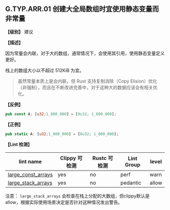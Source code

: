 ## G.TYP.ARR.01 创建大全局数组时宜使用静态变量而非常量

**【级别】** 建议

**【描述】**

因为常量会内联，对于大的数组，通常情况下，会使用其引用，使用静态变量定义更好。

栈上的数组大小以不超过 512KiB 为宜。

> 虽然常量本质上是会内联，但 Rust 支持复制消除（Copy Elision）优化（非强制），而且在不断改进完善中，对于这种大的数据应该会有相关优化。


**【反例】**

```rust
pub const A: [u32;1_000_000] = [0u32; 1_000_000];
```

**【正例】**

```rust
pub static A: [u32;1_000_000] = [0u32; 1_000_000];
```

**【Lint 检测】**

| lint name                                                    | Clippy 可检测 | Rustc 可检测 | Lint Group | level |
| ------------------------------------------------------------ | ------------- | ------------ | ---------- | ----- |
| [large_const_arrays](https://rust-lang.github.io/rust-clippy/master/#large_const_arrays) | yes           | no           | perf       | warn  |
| [large_stack_arrays](https://rust-lang.github.io/rust-clippy/master/#large_stack_arrays) | yes           | no           | pedantic   | allow |

注意： `large_stack_arrays` 会检查在栈上分配的大数组，但clippy默认是 allow，根据实际使用场景决定是否针对这种情况发出警告。



